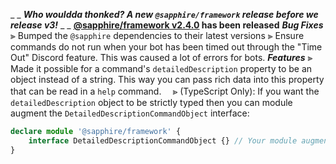 _ _
_**Who wouldda thonked? A new `@sapphire/framework` release before we release v3!**_
_ _
**[@sapphire/framework v2.4.0](https://github.com/sapphiredev/framework/compare/v2.3.0...v2.4.0) has been released**
_**Bug Fixes**_
⫸ Bumped the `@sapphire` dependencies to their latest versions
⫸ Ensure commands do not run when your bot has been timed out through the "Time Out" Discord feature. This was caused a lot of errors for bots.
_**Features**_
⫸ Made it possible for a command's `detailedDescription` property to be an object instead of a string. This way you can pass rich data into this property that can be read in a `help` command.
　⪢ (TypeScript Only): If you want the `detailedDescription` object to be strictly typed then you can module augment the `DetailedDescriptionCommandObject` interface:
```ts
declare module '@sapphire/framework' {
	interface DetailedDescriptionCommandObject {} // Your module augmentation here
}
```